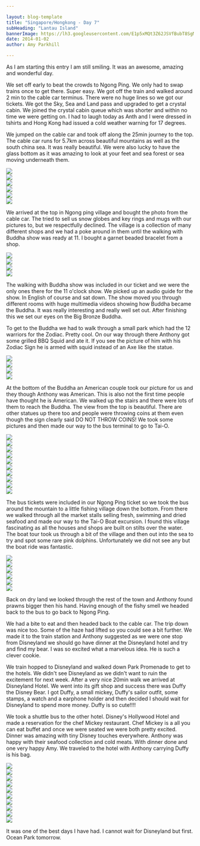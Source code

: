 ```yaml
---

layout: blog-template
title: "Singapore/Hongkong - Day 7"
subHeading: "Lantau Island"
bannerImage: https://lh3.googleusercontent.com/E1p5xMQt3Z62JSVfBubT8SgMpQY6CpklwOeDFdpAqQaQLITrlusK05U76t6KKBvFCtNpUdpg5wfZZzG06mBT1GkvtUfGE9kZcGUaIqIJqAzqkkEGLBIr_Jpi3TclUye3sdaGaFUM4Q
date: 2014-01-02
author: Amy Parkhill

---
```

As I am starting this entry I am still smiling. It was an awesome, amazing and wonderful day.

We set off early to beat the crowds to Ngong Ping. We only had to swap trains once to get there. Super easy. We got off the train and walked around 2 min to the cable car terminus. There were no huge lines so we got our tickets. We got the Sky, Sea and Land pass and upgraded to get a crystal cabin. We joined the crystal cabin queue which was shorter and within no time we were getting on. I had to laugh today as Anth and I were dressed in tshirts and Hong Kong had issued a cold weather warning for 17 degrees.

We jumped on the cable car and took off along the 25min journey to the top. The cable car runs for 5.7km across beautiful mountains as well as the south china sea. It was really beautiful. We were also lucky to have the glass bottom as it was amazing to look at your feet and sea forest or sea moving underneath them.

<div class="center-image"><img src="http://images.travelpod.com/users/amynp/6.1388693835.anthony-with-the-cold-warning-sign.jpg" /></div>
<div class="center-image"><img src="http://images.travelpod.com/users/amynp/6.1388693835.photo-we-bought-on-the-cable-car.jpg" /></div>
<div class="center-image"><img src="http://images.travelpod.com/users/amynp/6.1388693835.anth-riding-the-cable-car.jpg" /></div>
<div class="center-image"><img src="http://images.travelpod.com/users/amynp/6.1388693835.up-and-up-we-go.jpg" /></div>
<div class="center-image"><img src="http://images.travelpod.com/users/amynp/6.1388693835.us-on-the-cable-car.jpg" /></div>
<div class="center-image"><img src="http://images.travelpod.com/users/amynp/6.1388693835.our-feet-over-the-glass-bottom-floor.jpg" /></div>

We arrived at the top in Ngong ping village and bought the photo from the cable car. The tried to sell us snow globes and key rings and mugs with our pictures to, but we respectfully declined. The village is a collection of many different shops and we had a poke around in them until the walking with Buddha show was ready at 11. I bought a garnet beaded bracelet from a shop.

<div class="center-image"><img src="http://images.travelpod.com/users/amynp/6.1388693835.ngong-ping-360.jpg" /></div>
<div class="center-image"><img src="http://images.travelpod.com/users/amynp/6.1388693835.japanese-tea-house.jpg" /></div>
<div class="center-image"><img src="http://images.travelpod.com/users/amynp/6.1388693835.koala.jpg" /></div>
<div class="center-image"><img src="http://images.travelpod.com/users/amynp/6.1388693835.wishing-shrine.jpg" /></div>

The walking with Buddha show was included in our ticket and we were the only ones there for the 11 o'clock show. We picked up an audio guide for the show. In English of course and sat down. The show moved you through different rooms with huge multimedia videos showing how Buddha became the Buddha. It was really interesting and really well set out. After finishing this we set our eyes on the Big Bronze Buddha.

To get to the Buddha we had to walk through a small park which had the 12 warriors for the Zodiac. Pretty cool. On our way through there Anthony got some grilled BBQ Squid and ate it. If you see the picture of him with his Zodiac Sign he is armed with squid instead of an Axe like the statue. 

<div class="center-image"><img src="http://images.travelpod.com/users/amynp/6.1388693835.grilled-bbq-squid.jpg" /></div>
<div class="center-image"><img src="http://images.travelpod.com/users/amynp/6.1388693835.before-the-buddha.jpg" /></div>
<div class="center-image"><img src="http://images.travelpod.com/users/amynp/6.1388693835.hey-australia.jpg" /></div>
<div class="center-image"><img src="http://images.travelpod.com/users/amynp/6.1388693835.warrior-of-the-rabbit-and-anth.jpg" /></div>

At the bottom of the Buddha an American couple took our picture for us and they though Anthony was American. This is also not the first time people have thought he is American. We walked up the stairs and there were lots of them to reach the Buddha. The view from the top is beautiful. There are other statues up there too and people were throwing coins at them even though the sign clearly said DO NOT THROW COINS! We took some pictures and then made our way to the bus terminal to go to Tai-O.

<div class="center-image"><img src="http://images.travelpod.com/users/amynp/6.1388693835.first-view-of-the-buddha.jpg" /></div>
<div class="center-image"><img src="http://images.travelpod.com/users/amynp/6.1388693835.us-and-the-big-buddha.jpg" /></div>
<div class="center-image"><img src="http://images.travelpod.com/users/amynp/6.1388693835.up-we-go.jpg" /></div>
<div class="center-image"><img src="http://images.travelpod.com/users/amynp/6.1388693835.selfie-with-buddha.jpg" /></div>
<div class="center-image"><img src="http://images.travelpod.com/users/amynp/6.1388693835.buddha.jpg" /></div>
<div class="center-image"><img src="http://images.travelpod.com/users/amynp/6.1388693835.staues-at-the-buddha.jpg" /></div>
<div class="center-image"><img src="http://images.travelpod.com/users/amynp/6.1388693835.people-throwing-coins.jpg" /></div>
<div class="center-image"><img src="http://images.travelpod.com/users/amynp/6.1388693835.us-and-buddha.jpg" /></div>
<div class="center-image"><img src="http://images.travelpod.com/users/amynp/6.1388693835.hi-5-amy.jpg" /></div>
<div class="center-image"><img src="http://images.travelpod.com/users/amynp/6.1388693835.hi-5-anthony.jpg" /></div>

The bus tickets were included in our Ngong Ping ticket so we took the bus around the mountain to a little fishing village down the bottom. From there we walked through all the market stalls selling fresh, swimming and dried seafood and made our way to the Tai-O Boat excursion. I found this village fascinating as all the houses and shops are built on stilts over the water. The boat tour took us through a bit of the village and then out into the sea to try and spot some rare pink dolphins. Unfortunately we did not see any but the boat ride was fantastic. 

<div class="center-image"><img src="http://images.travelpod.com/users/amynp/6.1388693835.dried-seafood.jpg" /></div>
<div class="center-image"><img src="http://images.travelpod.com/users/amynp/6.1388693835.tai-o-fishing-village.jpg" /></div>
<div class="center-image"><img src="http://images.travelpod.com/users/amynp/6.1388693835.anth-is-on-a-boat.jpg" /></div>
<div class="center-image"><img src="http://images.travelpod.com/users/amynp/6.1388693835.tai-o.jpg" /></div>
<div class="center-image"><img src="http://images.travelpod.com/users/amynp/6.1388693835.huge-prawns.jpg" /></div>
<div class="center-image"><img src="http://images.travelpod.com/users/amynp/6.1388693835.cable-car-down.jpg" /></div>

Back on dry land we looked through the rest of the town and Anthony found prawns bigger then his hand. Having enough of the fishy smell we headed back to the bus to go back to Ngong Ping.

We had a bite to eat and then headed back to the cable car. The trip down was nice too. Some of the haze had lifted so you could see a bit further. We made it to the train station and Anthony suggested as we were one stop from Disneyland we should go have dinner at the Disneyland hotel and try and find my bear. I was so excited what a marvelous idea. He is such a clever cookie.

We train hopped to Disneyland and walked down Park Promenade to get to the hotels. We didn't see Disneyland as we didn't want to ruin the excitement for next week. After a very nice 20min walk we arrived at Disneyland Hotel. We went into its gift shop and success there was Duffy the Disney Bear. I got Duffy, a small mickey, Duffy's sailor outfit, some stamps, a watch and a earphone holder and then decided I should wait for Disneyland to spend more money.  Duffy is so cute!!!!

We took a shuttle bus to the other hotel. Disney's Hollywood Hotel and made a reservation for the chef Mickey restaurant. Chef Mickey is a all you  can eat buffet and once we were seated we were both pretty excited. Dinner was amazing with tiny Disney touches everywhere. Anthony was happy with their seafood collection and cold meats. With dinner done and one very happy Amy. We traveled to the hotel with Anthony carrying Duffy is his bag.

<div class="center-image"><img src="http://images.travelpod.com/users/amynp/6.1388693835.mickey-windows.jpg" /></div>
<div class="center-image"><img src="http://images.travelpod.com/users/amynp/6.1388693835.welcome-fountain.jpg" /></div>
<div class="center-image"><img src="http://images.travelpod.com/users/amynp/6.1388693835.anthony-with-grass-dragon.jpg" /></div>
<div class="center-image"><img src="http://images.travelpod.com/users/amynp/6.1388693835.mickey-light-chef-mickey.jpg" /></div>
<div class="center-image"><img src="http://images.travelpod.com/users/amynp/6.1388693835.pooh-mango-pudding.jpg" /></div>
<div class="center-image"><img src="http://images.travelpod.com/users/amynp/6.1388693835.buffet.jpg" /></div>
<div class="center-image"><img src="http://images.travelpod.com/users/amynp/6.1388693835.pig-bbq-bun.jpg" /></div>
<div class="center-image"><img src="http://images.travelpod.com/users/amynp/6.1388693835.my-duffy.jpg" /></div>
<div class="center-image"><img src="http://images.travelpod.com/users/amynp/6.1388693835.desert.jpg" /></div>
<div class="center-image"><img src="http://images.travelpod.com/users/amynp/6.1388693835.duffy-in-anths-bag.jpg" /></div>

It was one of the best days I have had. I cannot wait for Disneyland but first. Ocean Park tomorrow.


